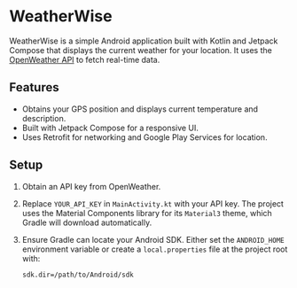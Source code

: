 # WeatherWise

WeatherWise is a simple Android application built with Kotlin and Jetpack Compose that displays the current weather for your location. It uses the [OpenWeather API](https://openweathermap.org/api) to fetch real-time data.

## Features

- Obtains your GPS position and displays current temperature and description.
- Built with Jetpack Compose for a responsive UI.
- Uses Retrofit for networking and Google Play Services for location.

## Setup

1. Obtain an API key from OpenWeather.
2. Replace `YOUR_API_KEY` in `MainActivity.kt` with your API key.
   The project uses the Material Components library for its `Material3` theme, which Gradle will download automatically.

6. Ensure Gradle can locate your Android SDK. Either set the `ANDROID_HOME` environment variable or create a `local.properties` file at the project root with:

   ```properties
   sdk.dir=/path/to/Android/sdk
   ```

